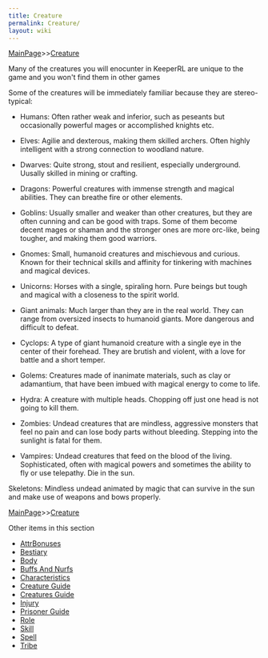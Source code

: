 ```yaml
---
title: Creature
permalink: Creature/
layout: wiki
---
```


[MainPage](/keeperrl_wiki/ "wikilink")>>[Creature](/keeperrl_wiki/Creature "wikilink")

Many of the creatures you will enocunter in KeeperRL are unique to the game and you won't find them in other games


Some of the creatures will be immediately familiar because they are stereo-typical:


- Humans: Often rather weak and inferior, such as peseants but occasionally powerful mages or accomplished knights etc.

- Elves: Agilie and dexterous, making them skilled archers. Often highly intelligent with a strong connection to woodland nature.

- Dwarves: Quite strong, stout and resilient, especially underground. Uusally skilled in mining or crafting. 

- Dragons: Powerful creatures with immense strength and magical abilities. They can breathe fire or other elements.

- Goblins: Usually smaller and weaker than other creatures, but they are often cunning and can be good with traps. Some of them become decent mages or shaman and the stronger ones are more orc-like, being tougher, and making them good warriors.

- Gnomes: Small, humanoid creatures and mischievous and curious. Known for their technical skills and affinity for tinkering with machines and magical devices.

- Unicorns: Horses with a single, spiraling horn. Pure beings but tough and magical with a closeness to the spirit world.

- Giant animals: Much larger than they are in the real world. They can range from oversized insects to humanoid giants. More dangerous and difficult to defeat.

- Cyclops: A type of giant humanoid creature with a single eye in the center of their forehead. They are brutish and violent, with a love for battle and a short temper.

- Golems: Creatures made of inanimate materials, such as clay or adamantium, that have been imbued with magical energy to come to life.

- Hydra: A creature with multiple heads. Chopping off just one head is not going to kill them.

- Zombies: Undead creatures that are mindless, aggressive monsters that feel no pain and can lose body parts without bleeding. Stepping into the sunlight is fatal for them.

- Vampires: Undead creatures that feed on the blood of the living. Sophisticated, often with magical powers and sometimes the ability to fly or use telepathy. Die in the sun.

Skeletons: Mindless undead animated by magic that can survive in the sun and make use of weapons and bows properly.


[MainPage](/keeperrl_wiki/ "wikilink")>>[Creature](/keeperrl_wiki/Creature "wikilink")

Other items in this section
-    [AttrBonuses](/keeperrl_wiki/AttrBonuses "wikilink")
-    [Bestiary](/keeperrl_wiki/Bestiary "wikilink")
-    [Body](/keeperrl_wiki/Body "wikilink")
-    [Buffs And Nurfs](/keeperrl_wiki/Buffs_And_Nurfs "wikilink")
-    [Characteristics](/keeperrl_wiki/Characteristics "wikilink")
-    [Creature Guide](/keeperrl_wiki/Creature_Guide "wikilink")
-    [Creatures Guide](/keeperrl_wiki/Creatures_Guide "wikilink")
-    [Injury](/keeperrl_wiki/Injury "wikilink")
-    [Prisoner Guide](/keeperrl_wiki/Prisoner_Guide "wikilink")
-    [Role](/keeperrl_wiki/Role "wikilink")
-    [Skill](/keeperrl_wiki/Skill "wikilink")
-    [Spell](/keeperrl_wiki/Spell "wikilink")
-    [Tribe](/keeperrl_wiki/Tribe "wikilink")
